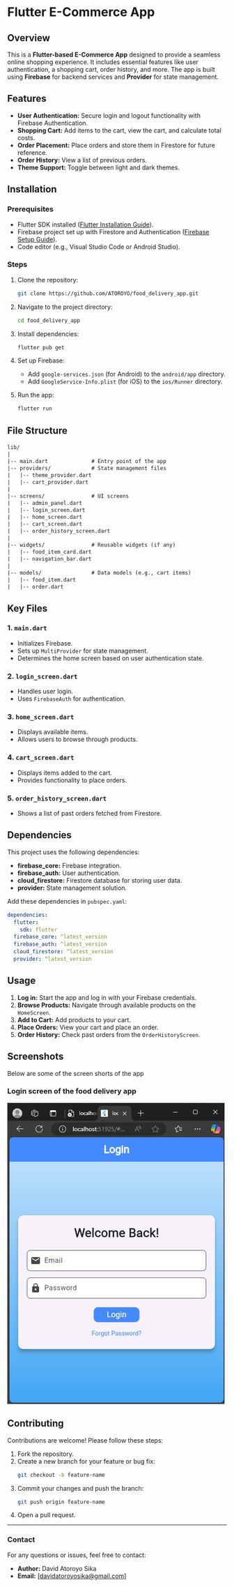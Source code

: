 # Flutter E-Commerce App

## Overview

This is a **Flutter-based E-Commerce App** designed to provide a seamless online shopping experience. It includes essential features like user authentication, a shopping cart, order history, and more. The app is built using **Firebase** for backend services and **Provider** for state management.

## Features

- **User Authentication:** Secure login and logout functionality with Firebase Authentication.
- **Shopping Cart:** Add items to the cart, view the cart, and calculate total costs.
- **Order Placement:** Place orders and store them in Firestore for future reference.
- **Order History:** View a list of previous orders.
- **Theme Support:** Toggle between light and dark themes.

## Installation

### Prerequisites

- Flutter SDK installed ([Flutter Installation Guide](https://docs.flutter.dev/get-started/install)).
- Firebase project set up with Firestore and Authentication ([Firebase Setup Guide](https://firebase.google.com/docs/flutter/setup)).
- Code editor (e.g., Visual Studio Code or Android Studio).

### Steps

1. Clone the repository:

   ```bash
   git clone https://github.com/ATOROYO/food_delivery_app.git
   ```

2. Navigate to the project directory:

   ```bash
   cd food_delivery_app
   ```

3. Install dependencies:

   ```bash
   flutter pub get
   ```

4. Set up Firebase:

   - Add `google-services.json` (for Android) to the `android/app` directory.
   - Add `GoogleService-Info.plist` (for iOS) to the `ios/Runner` directory.

5. Run the app:
   ```bash
   flutter run
   ```

## File Structure

```plaintext
lib/
|
|-- main.dart              # Entry point of the app
|-- providers/             # State management files
|   |-- theme_provider.dart
|   |-- cart_provider.dart
|
|-- screens/               # UI screens
|   |-- admin_panel.dart
|   |-- login_screen.dart
|   |-- home_screen.dart
|   |-- cart_screen.dart
|   |-- order_history_screen.dart
|
|-- widgets/               # Reusable widgets (if any)
|   |-- food_item_card.dart
|   |-- navigation_bar.dart
|
|-- models/                # Data models (e.g., cart items)
|   |-- food_item.dart
|   |-- order.dart
```

## Key Files

### 1. `main.dart`

- Initializes Firebase.
- Sets up `MultiProvider` for state management.
- Determines the home screen based on user authentication state.

### 2. `login_screen.dart`

- Handles user login.
- Uses `FirebaseAuth` for authentication.

### 3. `home_screen.dart`

- Displays available items.
- Allows users to browse through products.

### 4. `cart_screen.dart`

- Displays items added to the cart.
- Provides functionality to place orders.

### 5. `order_history_screen.dart`

- Shows a list of past orders fetched from Firestore.

## Dependencies

This project uses the following dependencies:

- **firebase_core:** Firebase integration.
- **firebase_auth:** User authentication.
- **cloud_firestore:** Firestore database for storing user data.
- **provider:** State management solution.

Add these dependencies in `pubspec.yaml`:

```yaml
dependencies:
  flutter:
    sdk: flutter
  firebase_core: ^latest_version
  firebase_auth: ^latest_version
  cloud_firestore: ^latest_version
  provider: ^latest_version
```

## Usage

1. **Log in:** Start the app and log in with your Firebase credentials.
2. **Browse Products:** Navigate through available products on the `HomeScreen`.
3. **Add to Cart:** Add products to your cart.
4. **Place Orders:** View your cart and place an order.
5. **Order History:** Check past orders from the `OrderHistoryScreen`.

## Screenshots

Below are some of the screen shorts of the app

### Login screen of the food delivery app

![Login Screen](screenshots/loginscreen.png)

## Contributing

Contributions are welcome! Please follow these steps:

1. Fork the repository.
2. Create a new branch for your feature or bug fix:
   ```bash
   git checkout -b feature-name
   ```
3. Commit your changes and push the branch:
   ```bash
   git push origin feature-name
   ```
4. Open a pull request.

---

### Contact

For any questions or issues, feel free to contact:

- **Author:** David Atoroyo Sika
- **Email:** [davidatoroyosika@gmail.com]
